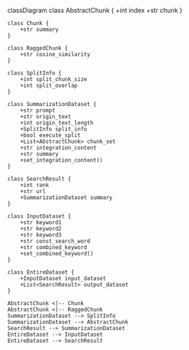 classDiagram
    class AbstractChunk {
        +int index
        +str chunk
    }

    class Chunk {
        +str summary
    }

    class RaggedChunk {
        +str cosine_similarity
    }

    class SplitInfo {
        +int split_chunk_size
        +int split_overlap
    }

    class SummarizationDataset {
        +str prompt
        +str origin_text
        +int origin_text_length
        +SplitInfo split_info
        +bool execute_split
        +List<AbstractChunk> chunk_set
        +str integration_content
        +str summary
        +set_integration_content()
    }

    class SearchResult {
        +int rank
        +str url
        +SummarizationDataset summary
    }

    class InputDataset {
        +str keyword1
        +str keyword2
        +str keyword3
        +str const_search_word
        +str combined_keyword
        +set_combined_keyword()
    }

    class EntireDataset {
        +InputDataset input_dataset
        +List<SearchResult> output_dataset
    }

    AbstractChunk <|-- Chunk
    AbstractChunk <|-- RaggedChunk
    SummarizationDataset --> SplitInfo
    SummarizationDataset --> AbstractChunk
    SearchResult --> SummarizationDataset
    EntireDataset --> InputDataset
    EntireDataset --> SearchResult
